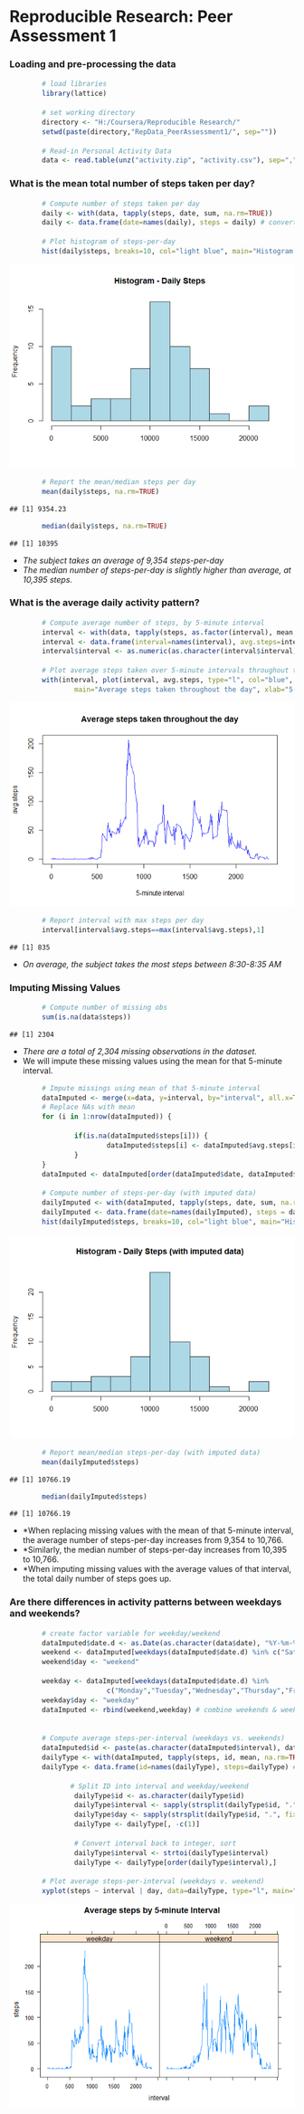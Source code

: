 # Reproducible Research: Peer Assessment 1
### Loading and pre-processing the data


```r
        # load libraries
        library(lattice)

        # set working directory
        directory <- "H:/Coursera/Reproducible Research/"
        setwd(paste(directory,"RepData_PeerAssessment1/", sep=""))
        
        # Read-in Personal Activity Data
        data <- read.table(unz("activity.zip", "activity.csv"), sep=",", header=TRUE)
```
  
### What is the mean total number of steps taken per day?


```r
        # Compute number of steps taken per day
        daily <- with(data, tapply(steps, date, sum, na.rm=TRUE))
        daily <- data.frame(date=names(daily), steps = daily) # convert to data frame
        
        # Plot histogram of steps-per-day
        hist(daily$steps, breaks=10, col="light blue", main="Histogram - Daily Steps", xlab="")
```

![](PA1_template_files/figure-html/unnamed-chunk-2-1.png)

```r
        # Report the mean/median steps per day
        mean(daily$steps, na.rm=TRUE)
```

```
## [1] 9354.23
```

```r
        median(daily$steps, na.rm=TRUE)
```

```
## [1] 10395
```

* *The subject takes an average of 9,354 steps-per-day*
* *The median number of steps-per-day is slightly higher than average, at 10,395 steps.*  
  
### What is the average daily activity pattern?


```r
        # Compute average number of steps, by 5-minute interval
        interval <- with(data, tapply(steps, as.factor(interval), mean, na.rm=TRUE))
        interval <- data.frame(interval=names(interval), avg.steps=interval) # convert to data frame
        interval$interval <- as.numeric(as.character(interval$interval)) # convert interval back to integer
        
        # Plot average steps taken over 5-minute intervals throughout the day
        with(interval, plot(interval, avg.steps, type="l", col="blue", 
                main="Average steps taken throughout the day", xlab="5-minute interval"))
```

![](PA1_template_files/figure-html/unnamed-chunk-3-1.png)

```r
        # Report interval with max steps per day
        interval[interval$avg.steps==max(interval$avg.steps),1]
```

```
## [1] 835
```

* *On average, the subject takes the most steps between 8:30-8:35 AM*  

### Imputing Missing Values


```r
        # Compute number of missing obs
        sum(is.na(data$steps))
```

```
## [1] 2304
```

* *There are a total of 2,304 missing observations in the dataset.*
* We will impute these missing values using the mean for that 5-minute interval.


```r
        # Impute missings using mean of that 5-minute interval
        dataImputed <- merge(x=data, y=interval, by="interval", all.x=TRUE) # join with interval means
        # Replace NAs with mean
        for (i in 1:nrow(dataImputed)) {

                if(is.na(dataImputed$steps[i])) {
                        dataImputed$steps[i] <- dataImputed$avg.steps[i]
                }
        }
        dataImputed <- dataImputed[order(dataImputed$date, dataImputed$interval),] #sort
        
        # Compute number of steps-per-day (with imputed data)
        dailyImputed <- with(dataImputed, tapply(steps, date, sum, na.rm=TRUE))
        dailyImputed <- data.frame(date=names(dailyImputed), steps = dailyImputed)
        hist(dailyImputed$steps, breaks=10, col="light blue", main="Histogram - Daily Steps (with imputed data)", xlab="")
```

![](PA1_template_files/figure-html/unnamed-chunk-5-1.png)

```r
        # Report mean/median steps-per-day (with imputed data)
        mean(dailyImputed$steps)
```

```
## [1] 10766.19
```

```r
        median(dailyImputed$steps)
```

```
## [1] 10766.19
```

* *When replacing missing values with the mean of that 5-minute interval, the average number of steps-per-day increases from 9,354 to 10,766. 
* *Similarly, the median number of steps-per-day increases from 10,395 to 10,766.
* *When imputing missing values with the average values of that interval, the total daily number of steps goes up.  

### Are there differences in activity patterns between weekdays and weekends?


```r
        # create factor variable for weekday/weekend
        dataImputed$date.d <- as.Date(as.character(data$date), "%Y-%m-%d") # convert to date class
        weekend <- dataImputed[weekdays(dataImputed$date.d) %in% c("Saturday","Sunday"),] # subset for weekends
        weekend$day <- "weekend"               
        
        weekday <- dataImputed[weekdays(dataImputed$date.d) %in% 
                        c("Monday","Tuesday","Wednesday","Thursday","Friday"),] # subset for weekdays
        weekday$day <- "weekday"
        dataImputed <- rbind(weekend,weekday) # combine weekends & weekdays
        
        
        # Compute average steps-per-interval (weekdays vs. weekends)
        dataImputed$id <- paste(as.character(dataImputed$interval), dataImputed$day, sep=".")
        dailyType <- with(dataImputed, tapply(steps, id, mean, na.rm=TRUE))
        dailyType <- data.frame(id=names(dailyType), steps=dailyType) # convert to data frame
        
               # Split ID into interval and weekday/weekend
                dailyType$id <- as.character(dailyType$id)
                dailyType$interval <- sapply(strsplit(dailyType$id, ".", fixed=TRUE), "[", c(1))
                dailyType$day <- sapply(strsplit(dailyType$id, ".", fixed=TRUE), "[", c(2))
                dailyType <- dailyType[, -c(1)]
                
                # Convert interval back to integer, sort
                dailyType$interval <- strtoi(dailyType$interval)
                dailyType <- dailyType[order(dailyType$interval),]
        
        # Plot average steps-per-interval (weekdays v. weekend)
        xyplot(steps ~ interval | day, data=dailyType, type="l", main="Average steps by 5-minute Interval")
```

![](PA1_template_files/figure-html/unnamed-chunk-6-1.png)


